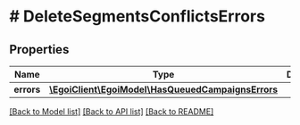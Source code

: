 # # DeleteSegmentsConflictsErrors

## Properties

Name | Type | Description | Notes
------------ | ------------- | ------------- | -------------
**errors** | [**\EgoiClient\EgoiModel\HasQueuedCampaignsErrors**](HasQueuedCampaignsErrors.md) |  | [optional] 

[[Back to Model list]](../../README.md#documentation-for-models) [[Back to API list]](../../README.md#documentation-for-api-endpoints) [[Back to README]](../../README.md)


